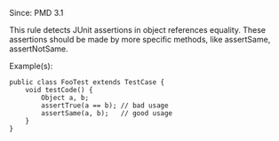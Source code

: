 Since: PMD 3.1

This rule detects JUnit assertions in object references equality. These assertions should be made 
by more specific methods, like assertSame, assertNotSame.

Example(s):
```
public class FooTest extends TestCase {
    void testCode() {
        Object a, b;
        assertTrue(a == b); // bad usage
        assertSame(a, b);   // good usage
    }
}
```
